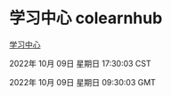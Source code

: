 # 学习中心 colearnhub
[学习中心](http://27.19.33.125:56308/colearnhub/)

2022年 10月 09日 星期日 17:30:03 CST

2022年 10月 09日 星期日 09:30:03 GMT
